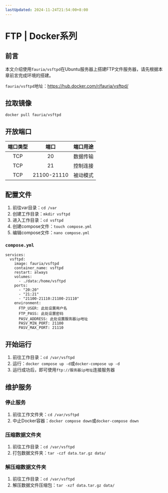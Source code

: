 ```yaml
---
lastUpdated: 2024-11-24T21:54:00+8:00
---
```


# FTP | Docker系列

## 前言

本文介绍使用```fauria/vsftpd```在Ubuntu服务器上搭建FTP文件服务器，请先根据本章前言完成环境的搭建。

```fauria/vsftpd```地址：<https://hub.docker.com/r/fauria/vsftpd/>

## 拉取镜像

```docker pull fauria/vsftpd```

## 开放端口

| 端口类型 |    端口     | 端口用途 |
| :------: | :---------: | :------: |
|   TCP    |     20      | 数据传输 |
|   TCP    |     21      | 控制连接 |
|   TCP    | 21100-21110 | 被动模式 |

## 配置文件

1. 前往var目录：```cd /var```
2. 创建工作目录：```mkdir vsftpd```
3. 进入工作目录：```cd vsftpd```
4. 创建compose文件：```touch compose.yml```
5. 编辑compose文件：```nano compose.yml```

### ```compose.yml```

```yml{13,14,15}
services:
  vsftpd:
    image: fauria/vsftpd
    container_name: vsftpd
    restart: always
    volumes:
      - ./data:/home/vsftpd
    ports:
      - "20:20"
      - "21:21"
      - "21100-21110:21100-21110"
    environment:
      FTP_USER: 此处设置用户名
      FTP_PASS: 此处设置密码
      PASV_ADDRESS: 此处设置服务器ip地址
      PASV_MIN_PORT: 21100
      PASV_MAX_PORT: 21110
```

## 开始运行

1. 前往工作目录：```cd /var/vsftpd```
2. 运行：```docker compose up -d```或```docker-compose up -d```
3. 运行成功后，即可使用```ftp://服务器ip地址```连接服务器

## 维护服务

### 停止服务

1. 前往工作文件夹：```cd /var/vsftpd```
2. 中止Docker容器：```docker compose down```或```docker-compose down```

### 压缩数据文件夹

1. 前往工作目录：```cd /var/vsftpd```
2. 打包数据文件夹：```tar -czf data.tar.gz data/```

### 解压缩数据文件夹

1. 前往工作目录：```cd /var/vsftpd```
2. 解压数据文件压缩包：```tar -xzf data.tar.gz data/```
